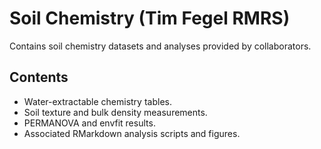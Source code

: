 # Soil Chemistry (Tim Fegel RMRS)

Contains soil chemistry datasets and analyses provided by collaborators.

## Contents

- Water-extractable chemistry tables.
- Soil texture and bulk density measurements.
- PERMANOVA and envfit results.
- Associated RMarkdown analysis scripts and figures.

